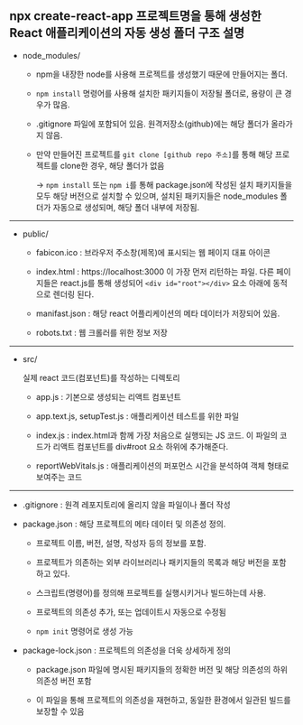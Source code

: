 ## npx create-react-app 프로젝트명을 통해 생성한 React 애플리케이션의 자동 생성 폴더 구조 설명

- node_modules/

  - npm을 내장한 node를 사용해 프로젝트를 생성했기 때문에 만들어지는 폴더.

  - `npm install` 명령어를 사용해 설치한 패키지들이 저장될 폴더로, 용량이 큰 경우가 많음.

  - .gitignore 파일에 포함되어 있음. 원격저장소(github)에는 해당 폴더가 올라가지 않음.

  - 만약 만들어진 프로젝트를 `git clone [github repo 주소]`를 통해 해당 프로젝트를 clone한 경우, 해당 폴더가 없음

    → `npm install` 또는 `npm i`를 통해 package.json에 작성된 설치 패키지들을 모두 해당 버전으로 설치할 수 있으며, 설치된 패키지들은 node_modules 폴더가 자동으로 생성되며, 해당 폴더 내부에 저장됨.

---

- public/

  - fabicon.ico : 브라우저 주소창(제목)에 표시되는 웹 페이지 대표 아이콘

  - index.html : https://localhost:3000 이 가장 먼저 리턴하는 파일. 다른 페이지들은 react.js를 통해 생성되어 `<div id="root"></div>` 요소 아래에 동적으로 렌더링 된다.

  - manifast.json : 해당 react 어플리케이션의 메타 데이터가 저장되어 있음.

  - robots.txt : 웹 크롤러를 위한 정보 저장

---

- src/

  실제 react 코드(컴포넌트)를 작성하는 디렉토리

  - app.js : 기본으로 생성되는 리액트 컴포넌트

  - app.text.js, setupTest.js : 애플리케이션 테스트를 위한 파일

  - index.js : index.html과 함께 가장 처음으로 실행되는 JS 코드. 이 파일의 코드가 리액트 컴포넌트를 div#root 요소 하위에 추가해준다.

  - reportWebVitals.js : 애플리케이션의 퍼포먼스 시간을 분석하여 객체 형태로 보여주는 코드

---

- .gitignore : 원격 레포지토리에 올리지 않을 파일이나 폴더 작성

- package.json : 해당 프로젝트의 메타 데이터 및 의존성 정의.

  - 프로젝트 이름, 버전, 설명, 작성자 등의 정보를 포함.

  - 프로젝트가 의존하는 외부 라이브러리나 패키지들의 목록과 해당 버전을 포함하고 있다.

  - 스크립트(명령어)를 정의해 프로젝트를 실행시키거나 빌드하는데 사용.

  - 프로젝트의 의존성 추가, 또는 업데이트시 자동으로 수정됨

  - `npm init` 명령어로 생성 가능

- package-lock.json : 프로젝트의 의존성을 더욱 상세하게 정의

  - package.json 파일에 명시된 패키지들의 정확한 버전 및 해당 의존성의 하위 의존성 버전 포함

  - 이 파일을 통해 프로젝트의 의존성을 재현하고, 동일한 환경에서 일관된 빌드를 보장할 수 있음
